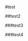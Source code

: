 #test<a id="part"></a>

##test2<a id="part"></a>

###test3<a id="part"></a>

###test4<a id="part"></a>